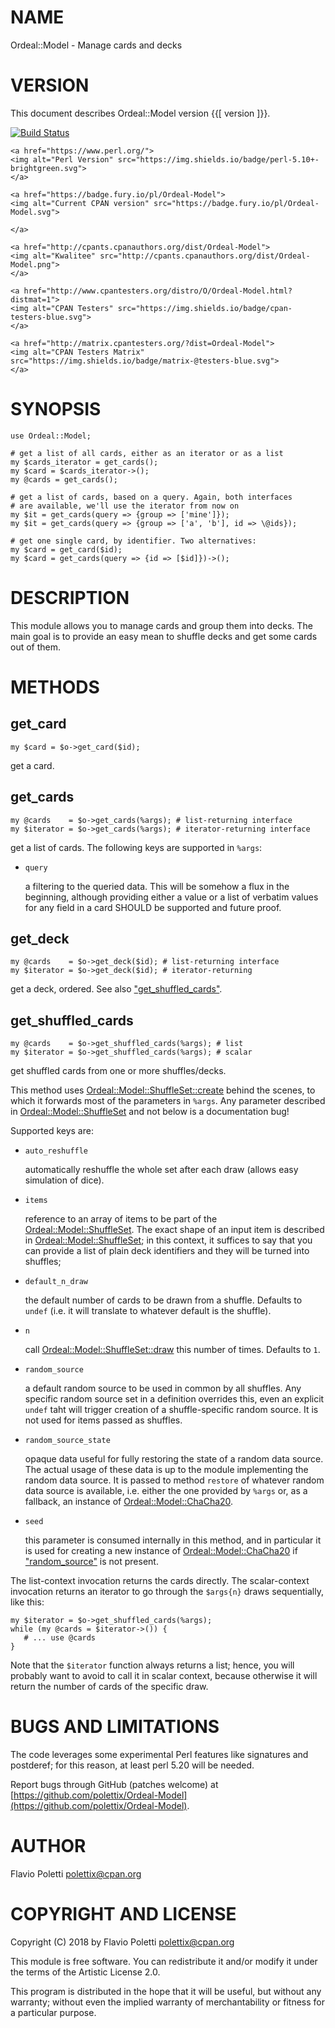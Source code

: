 # NAME

Ordeal::Model - Manage cards and decks

# VERSION

This document describes Ordeal::Model version {{\[ version \]}}.

<div>
    <a href="https://travis-ci.org/polettix/Ordeal-Model">
    <img alt="Build Status" src="https://travis-ci.org/polettix/Ordeal-Model.svg?branch=master">
    </a>

    <a href="https://www.perl.org/">
    <img alt="Perl Version" src="https://img.shields.io/badge/perl-5.10+-brightgreen.svg">
    </a>

    <a href="https://badge.fury.io/pl/Ordeal-Model">
    <img alt="Current CPAN version" src="https://badge.fury.io/pl/Ordeal-Model.svg">

    </a>

    <a href="http://cpants.cpanauthors.org/dist/Ordeal-Model">
    <img alt="Kwalitee" src="http://cpants.cpanauthors.org/dist/Ordeal-Model.png">
    </a>

    <a href="http://www.cpantesters.org/distro/O/Ordeal-Model.html?distmat=1">
    <img alt="CPAN Testers" src="https://img.shields.io/badge/cpan-testers-blue.svg">
    </a>

    <a href="http://matrix.cpantesters.org/?dist=Ordeal-Model">
    <img alt="CPAN Testers Matrix" src="https://img.shields.io/badge/matrix-@testers-blue.svg">
    </a>
</div>

# SYNOPSIS

    use Ordeal::Model;

    # get a list of all cards, either as an iterator or as a list
    my $cards_iterator = get_cards();
    my $card = $cards_iterator->();
    my @cards = get_cards();

    # get a list of cards, based on a query. Again, both interfaces
    # are available, we'll use the iterator from now on
    my $it = get_cards(query => {group => ['mine']});
    my $it = get_cards(query => {group => ['a', 'b'], id => \@ids});

    # get one single card, by identifier. Two alternatives:
    my $card = get_card($id);
    my $card = get_cards(query => {id => [$id]})->();

# DESCRIPTION

This module allows you to manage cards and group them into decks. The
main goal is to provide an easy mean to shuffle decks and get some cards
out of them.

# METHODS

## **get\_card**

    my $card = $o->get_card($id);

get a card.

## **get\_cards**

    my @cards    = $o->get_cards(%args); # list-returning interface
    my $iterator = $o->get_cards(%args); # iterator-returning interface

get a list of cards. The following keys are supported in `%args`:

- `query`

    a filtering to the queried data. This will be somehow a flux in the
    beginning, although providing either a value or a list of verbatim
    values for any field in a card SHOULD be supported and future proof.

## **get\_deck**

    my @cards    = $o->get_deck($id); # list-returning interface
    my $iterator = $o->get_deck($id); # iterator-returning

get a deck, ordered. See also ["get\_shuffled\_cards"](#get_shuffled_cards).

## **get\_shuffled\_cards**

    my @cards    = $o->get_shuffled_cards(%args); # list
    my $iterator = $o->get_shuffled_cards(%args); # scalar

get shuffled cards from one or more shuffles/decks.

This method uses [Ordeal::Model::ShuffleSet::create](https://metacpan.org/pod/Ordeal::Model::ShuffleSet::create) behind the scenes,
to which it forwards most of the parameters in `%args`. Any parameter
described in [Ordeal::Model::ShuffleSet](https://metacpan.org/pod/Ordeal::Model::ShuffleSet) and not below is a
documentation bug!

Supported keys are:

- `auto_reshuffle`

    automatically reshuffle the whole set after each draw (allows easy
    simulation of dice).

- `items`

    reference to an array of items to be part of the
    [Ordeal::Model::ShuffleSet](https://metacpan.org/pod/Ordeal::Model::ShuffleSet). The exact shape of
    an input item is described in [Ordeal::Model::ShuffleSet](https://metacpan.org/pod/Ordeal::Model::ShuffleSet); in this
    context, it suffices to say that you can provide a list of plain deck
    identifiers and they will be turned into shuffles;

- `default_n_draw`

    the default number of cards to be drawn from a shuffle. Defaults to
    `undef` (i.e. it will translate to whatever default is the shuffle).

- `n`

    call [Ordeal::Model::ShuffleSet::draw](https://metacpan.org/pod/Ordeal::Model::ShuffleSet::draw) this number of times. Defaults
    to `1`.

- `random_source`

    a default random source to be used in common by all shuffles. Any specific
    random source set in a definition overrides this, even an explicit
    `undef` taht will trigger creation of a shuffle-specific random source.
    It is not used for items passed as shuffles.

- `random_source_state`

    opaque data useful for fully restoring the state of a random data
    source. The actual usage of these data is up to the module implementing
    the random data source. It is passed to method `restore` of whatever
    random data source is available, i.e. either the one provided by
    `%args` or, as a fallback, an instance of [Ordeal::Model::ChaCha20](https://metacpan.org/pod/Ordeal::Model::ChaCha20).

- `seed`

    this parameter is consumed internally in this method, and in particular
    it is used for creating a new instance of [Ordeal::Model::ChaCha20](https://metacpan.org/pod/Ordeal::Model::ChaCha20) if
    ["random\_source"](#random_source) is not present.

The list-context invocation returns the cards directly. The
scalar-context invocation returns an iterator to go through the
`$args{n}` draws sequentially, like this:

    my $iterator = $o->get_shuffled_cards(%args);
    while (my @cards = $iterator->()) {
       # ... use @cards
    }

Note that the `$iterator` function always returns a list; hence, you
will probably want to avoid to call it in scalar context, because
otherwise it will return the number of cards of the specific draw.

# BUGS AND LIMITATIONS

The code leverages some experimental Perl features like signatures and
postderef; for this reason, at least perl 5.20 will be needed.

Report bugs through GitHub (patches welcome) at
[https://github.com/polettix/Ordeal-Model](https://github.com/polettix/Ordeal-Model).

# AUTHOR

Flavio Poletti <polettix@cpan.org>

# COPYRIGHT AND LICENSE

Copyright (C) 2018 by Flavio Poletti <polettix@cpan.org>

This module is free software. You can redistribute it and/or modify it
under the terms of the Artistic License 2.0.

This program is distributed in the hope that it will be useful, but
without any warranty; without even the implied warranty of
merchantability or fitness for a particular purpose.
